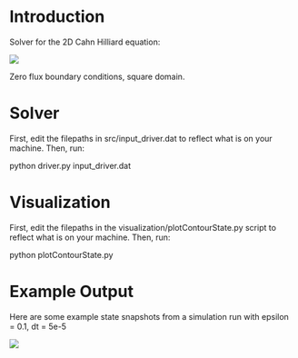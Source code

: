 # Introduction
Solver for the 2D Cahn Hilliard equation:

<img src="https://github.com/adegenna/cahnhilliard_2d/blob/master/cheqn.gif">

Zero flux boundary conditions, square domain.

# Solver
First, edit the filepaths in src/input_driver.dat to reflect what is on your machine. Then, run:

python driver.py input_driver.dat

# Visualization
First, edit the filepaths in the visualization/plotContourState.py script to reflect what is on your machine. Then, run:

python plotContourState.py

# Example Output
Here are some example state snapshots from a simulation run with epsilon = 0.1, dt = 5e-5

<img src="https://github.com/adegenna/cahnhilliard_2d/blob/master/ch2d.png">
